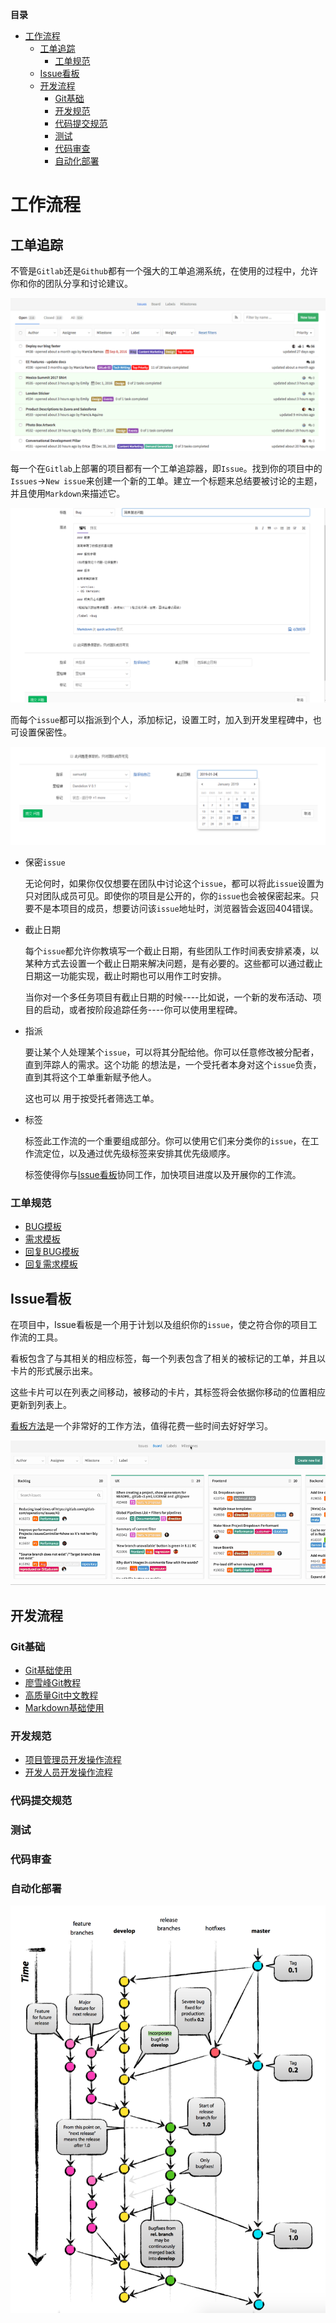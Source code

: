 **目录**

- [工作流程](工作流程#工作流程)
    - [工单追踪](工作流程#工单追踪)
        - [工单规范](工作流程#工单规范)
    - [Issue看板](工作流程#Issue看板)
    - [开发流程](工作流程#开发流程)
        - [Git基础](工作流程#Git基础)
        - [开发规范](工作流程#开发规范)
        - [代码提交规范](工作流程#代码提交规范)
        - [测试](工作流程#测试)
        - [代码审查](工作流程#代码审查)
        - [自动化部署](工作流程#自动化部署)


# 工作流程

## 工单追踪

不管是`Gitlab`还是`Github`都有一个强大的工单追溯系统，在使用的过程中，允许你和你的团队分享和讨论建议。

![issue tracker - view list](../../image/issue-tracker-list-view.png)

每一个在`Gitlab`上部署的项目都有一个工单追踪器，即`Issue`。找到你的项目中的`Issues`->`New issue`来创建一个新的工单。建立一个标题来总结要被讨论的主题，并且使用`Markdown`来描述它。

![new issue](../../image/create-new-issue.png)

而每个`issue`都可以指派到个人，添加标记，设置工时，加入到开发里程碑中，也可设置保密性。

![additional settings](../../image/issue-features-view.png)

- 保密`issue`

  无论何时，如果你仅仅想要在团队中讨论这个`issue`，都可以将此`issue`设置为只对团队成员可见。即使你的项目是公开的，你的`issue`也会被保密起来。只要不是本项目的成员，想要访问该`issue`地址时，浏览器皆会返回404错误。

- 截止日期

  每个`issue`都允许你教填写一个截止日期，有些团队工作时间表安排紧凑，以某种方式去设置一个截止日期来解决问题，是有必要的。这些都可以通过截止日期这一功能实现，截止时期也可以用作工时安排。

  当你对一个多任务项目有截止日期的时候----比如说，一个新的发布活动、项目的启动，或者按阶段追踪任务----你可以使用里程碑。

- 指派

  要让某个人处理某个`issue`，可以将其分配给他。你可以任意修改被分配者，直到萍踪人的需求。这个功能 的想法是，一个受托者本身对这个`issue`负责，直到其将这个工单重新赋予他人。

  这也可以 用于按受托者筛选工单。

- 标签

  标签此工作流的一个重要组成部分。你可以使用它们来分类你的`issue`，在工作流定位，以及通过优先级标签来安排其优先级顺序。

  标签使得你与[Issue看板](工作流程#Issue看板)协同工作，加快项目进度以及开展你的工作流。

### 工单规范

- [BUG模板](需求和BUG模板/BUG.md)
- [需求模板](需求和BUG模板/FEATURE.md)
- [回复BUG模板](需求和BUG模板/REPLY_BUG.md)
- [回复需求模板](需求和BUG模板/REPLY_FEATURE.md)

## Issue看板

在项目中，Issue看板是一个用于计划以及组织你的`issue`，使之符合你的项目工作流的工具。

看板包含了与其相关的相应标签，每一个列表包含了相关的被标记的工单，并且以卡片的形式展示出来。

这些卡片可以在列表之间移动，被移动的卡片，其标签将会依据你移动的位置相应更新到列表上。

[看板方法]()是一个非常好的工作方法，值得花费一些时间去好好学习。

![issue board](../../image/issue-board.gif)

## 开发流程

### Git基础

- [Git基础使用](https://github.com/316Team/316-Contest/blob/316Team/Notes/Git/Git.md)
- [廖雪峰Git教程](https://www.liaoxuefeng.com/wiki/0013739516305929606dd18361248578c67b8067c8c017b000)
- [高质量Git中文教程](https://github.com/geeeeeeeeek/git-recipes/wiki)
- [Markdown基础使用](https://github.com/316Team/316-Contest/blob/316Team/Notes/Git/Markdown_record.md)

### 开发规范

- [项目管理员开发操作流程]()
- [开发人员开发操作流程]()

### 代码提交规范

### 测试

### 代码审查

### 自动化部署

![git-flow](../../image/git-flow.png)
